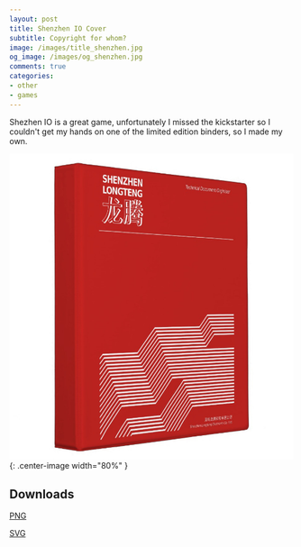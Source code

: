 ```yaml
---
layout: post
title: Shenzhen IO Cover
subtitle: Copyright for whom?
image: /images/title_shenzhen.jpg
og_image: /images/og_shenzhen.jpg
comments: true
categories:
- other
- games
---
```


Shezhen IO is a great game, unfortunately I missed the kickstarter so I couldn't get my hands on one of the limited edition binders, so I made my own.

![3D Cover](/images/shenzhen-3d.jpg "3D Cover"){: .center-image width="80%" }

## Downloads

[PNG](/images/Shenzhen-IO-Cover-Path-Only.png "Lossy quality")

[SVG](/images/Shenzhen-IO-Cover-Path-Only.svg "Lossless quality")